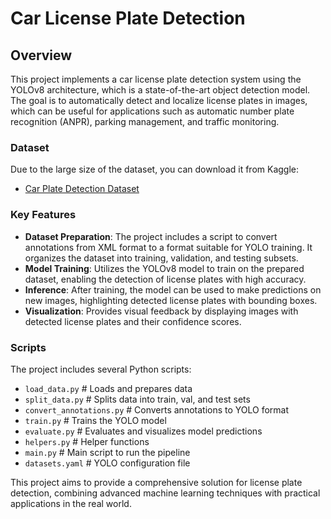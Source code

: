 # Car License Plate Detection

## Overview
This project implements a car license plate detection system using the YOLOv8 architecture, which is a state-of-the-art object detection model. The goal is to automatically detect and localize license plates in images, which can be useful for applications such as automatic number plate recognition (ANPR), parking management, and traffic monitoring.

### Dataset
Due to the large size of the dataset, you can download it from Kaggle:
- [Car Plate Detection Dataset](https://www.kaggle.com/datasets/andrewmvd/car-plate-detection)

### Key Features
- **Dataset Preparation**: The project includes a script to convert annotations from XML format to a format suitable for YOLO training. It organizes the dataset into training, validation, and testing subsets.
- **Model Training**: Utilizes the YOLOv8 model to train on the prepared dataset, enabling the detection of license plates with high accuracy.
- **Inference**: After training, the model can be used to make predictions on new images, highlighting detected license plates with bounding boxes.
- **Visualization**: Provides visual feedback by displaying images with detected license plates and their confidence scores.

### Scripts
The project includes several Python scripts:
- `load_data.py`             # Loads and prepares data
- `split_data.py`            # Splits data into train, val, and test sets
- `convert_annotations.py`    # Converts annotations to YOLO format
- `train.py`                 # Trains the YOLO model
- `evaluate.py`              # Evaluates and visualizes model predictions
- `helpers.py`               # Helper functions
- `main.py`                  # Main script to run the pipeline
- `datasets.yaml`            # YOLO configuration file

This project aims to provide a comprehensive solution for license plate detection, combining advanced machine learning techniques with practical applications in the real world.
